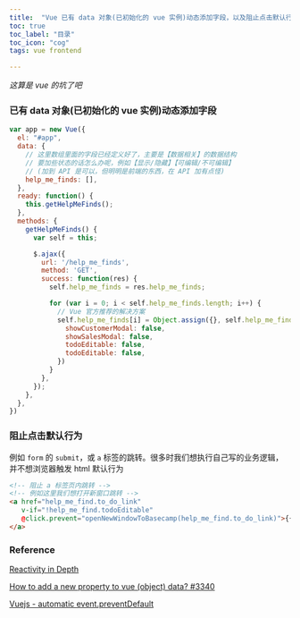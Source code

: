 ```yaml
---
title:  "Vue 已有 data 对象(已初始化的 vue 实例)动态添加字段，以及阻止点击默认行为"
toc: true
toc_label: "目录"
toc_icon: "cog"
tags: vue frontend

---
```


*这算是 vue 的坑了吧*

### 已有 data 对象(已初始化的 vue 实例)动态添加字段
```javascript
var app = new Vue({
  el: "#app",
  data: {
    // 这里数组里面的字段已经定义好了，主要是【数据相关】的数据结构
    // 要加些状态的话怎么办呢，例如【显示/隐藏】【可编辑/不可编辑】
    // (加到 API 是可以，但明明是前端的东西，在 API 加有点怪)
    help_me_finds: [],
  },
  ready: function() {
    this.getHelpMeFinds();
  },
  methods: {
    getHelpMeFinds() {
      var self = this;

      $.ajax({
        url: '/help_me_finds',
        method: 'GET',
        success: function(res) {
          self.help_me_finds = res.help_me_finds;

          for (var i = 0; i < self.help_me_finds.length; i++) {
            // Vue 官方推荐的解决方案
            self.help_me_finds[i] = Object.assign({}, self.help_me_finds[i], {
              showCustomerModal: false,
              showSalesModal: false,
              todoEditable: false,
              todoEditable: false,
            })
          }
        },
      });
    },
  },
})
```

### 阻止点击默认行为

例如 `form` 的 `submit`，或 `a` 标签的跳转。很多时我们想执行自己写的业务逻辑，并不想浏览器触发 html 默认行为

```html
<!-- 阻止 a 标签页内跳转 -->
<!-- 例如这里我们想打开新窗口跳转 -->
<a href="help_me_find.to_do_link"
   v-if="!help_me_find.todoEditable"
   @click.prevent="openNewWindowToBasecamp(help_me_find.to_do_link)">{{ help_me_find.to_do_link }}
</a>
```

### Reference

[Reactivity in Depth](https://v1.vuejs.org/guide/reactivity.html)

[How to add a new property to vue (object) data? #3340](https://github.com/vuejs/vue/issues/3340)

[Vuejs - automatic event.preventDefault](http://stackoverflow.com/questions/49144791/ddg#49146048)

